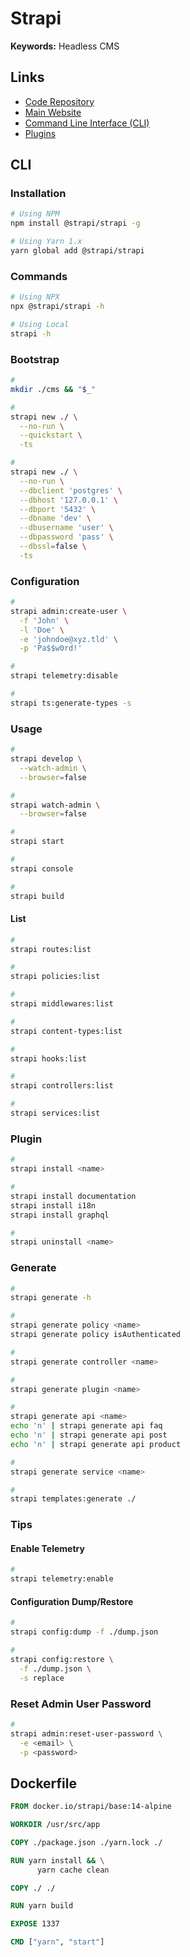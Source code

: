# Strapi

<!--
https://github.com/Okampus/okampus/tree/dev/apps/strapi

https://github.com/SocialGouv/mda/tree/main/packages/strapi-types

Port 1337
-->

**Keywords:** Headless CMS

## Links

- [Code Repository](https://github.com/strapi/strapi)
- [Main Website](https://strapi.io)
- [Command Line Interface (CLI)](https://docs.strapi.io/developer-docs/latest/developer-resources/cli/CLI.html)
- [Plugins](https://docs.strapi.io/developer-docs/latest/plugins/plugins-intro.html)

## CLI

### Installation

```sh
# Using NPM
npm install @strapi/strapi -g

# Using Yarn 1.x
yarn global add @strapi/strapi
```

### Commands

```sh
# Using NPX
npx @strapi/strapi -h

# Using Local
strapi -h
```

### Bootstrap

```sh
#
mkdir ./cms && "$_"

#
strapi new ./ \
  --no-run \
  --quickstart \
  -ts

#
strapi new ./ \
  --no-run \
  --dbclient 'postgres' \
  --dbhost '127.0.0.1' \
  --dbport '5432' \
  --dbname 'dev' \
  --dbusername 'user' \
  --dbpassword 'pass' \
  --dbssl=false \
  -ts
```

### Configuration

```sh
#
strapi admin:create-user \
  -f 'John' \
  -l 'Doe' \
  -e 'johndoe@xyz.tld' \
  -p 'Pa$$w0rd!'

#
strapi telemetry:disable

#
strapi ts:generate-types -s
```

<!--
./config/plugins.ts

https://github.com/artu43/mono-ecommerce/tree/master/apps/api/config
-->

### Usage

```sh
#
strapi develop \
  --watch-admin \
  --browser=false

#
strapi watch-admin \
  --browser=false

#
strapi start

#
strapi console

#
strapi build
```

#### List

```sh
#
strapi routes:list

#
strapi policies:list

#
strapi middlewares:list

#
strapi content-types:list

#
strapi hooks:list

#
strapi controllers:list

#
strapi services:list
```

### Plugin

```sh
#
strapi install <name>

#
strapi install documentation
strapi install i18n
strapi install graphql

#
strapi uninstall <name>
```

### Generate

```sh
#
strapi generate -h

#
strapi generate policy <name>
strapi generate policy isAuthenticated

#
strapi generate controller <name>

#
strapi generate plugin <name>

#
strapi generate api <name>
echo 'n' | strapi generate api faq
echo 'n' | strapi generate api post
echo 'n' | strapi generate api product

#
strapi generate service <name>

#
strapi templates:generate ./
```

### Tips

#### Enable Telemetry

```sh
#
strapi telemetry:enable
```

#### Configuration Dump/Restore

```sh
#
strapi config:dump -f ./dump.json

#
strapi config:restore \
  -f ./dump.json \
  -s replace
```

### Reset Admin User Password

```sh
#
strapi admin:reset-user-password \
  -e <email> \
  -p <password>
```

## Dockerfile

```Dockerfile
FROM docker.io/strapi/base:14-alpine

WORKDIR /usr/src/app

COPY ./package.json ./yarn.lock ./

RUN yarn install && \
      yarn cache clean

COPY ./ ./

RUN yarn build

EXPOSE 1337

CMD ["yarn", "start"]
```

